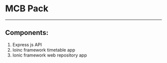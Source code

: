 # MCB Pack
---------------
Components:
---------------
1. Express js API
2. Ioinc framework timetable app
3. Ionic framework web repository app
